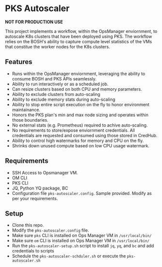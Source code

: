 # PKS Autoscaler

**NOT FOR PRODUCTION USE**

This project implements a workflow, within the OpsManager enviornment, to autoscale K8s clusters that have been deployed using PKS. The workflow relies on the BOSH's ability to capture compute level statistics of the VMs that constitue the worker nodes for the K8s clusters. 

## Features

* Runs within the OpsManager enviornment, leveraging the ability to consume BOSH and PKS APIs seamlessly. 
* Ability to run interactively or as a scheduled job. 
* Can resize clusters based on both CPU and memory parameters. 
* Ability to exclude clusters from auto-scaling
* Ability to exclude memory stats during auto-scaling
* Ability to stop entire script execution on the fly to honor environment maintainance.
* Honors the PKS plan's min and max node sizing and operates within those boundaries. 
* No external stats (e.g. Prometheus) required to achive auto-scaling.
* No requirements to store/expose enviornment credentials. All credentials are requested and consumed using those stored in CredHub. 
* Ability to control high watermarks for memory and CPU on the fly. 
* Shrinks down unused compute based on low CPU usage watermark.

## Requirements

* SSH Access to Opsmanager VM.
* OM CLI
* PKS CLI
* JQ, Python YQ package, BC
* Configuration file `pks-autoscaler.config`. Sample provided. Modify as per your requirements.
 
 ## Setup

* Clone this repo.
* Modify the `pks-autoscaler.config` file.
* Make sure `pks` CLI is installed on Ops Manager VM in `/usr/local/bin/`
* Make sure `om` CLI is installed on Ops Manager VM in `/usr/local/bin/`
* Run the `pks-autoscaler-setup.sh` script to install `jq`, `yq`, and `bc` and add credentials to scripts
* Schedule the `pks-autoscaler-schduler.sh` or execute the `pks-autoscaler.sh`